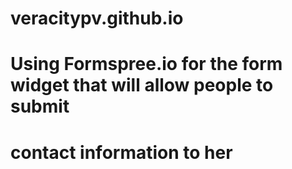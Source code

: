 # veracitypv.github.io

# Using Formspree.io for the form widget that will allow people to submit 
# contact information to her
